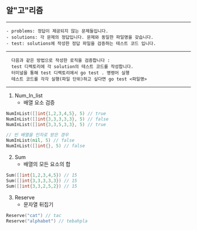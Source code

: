 ## 알"고"리즘

---

    - problems: 정답이 제공되지 않는 문제들입니다.
    - solutions: 각 문제의 정답입니다. 문제와 동일한 파일명을 갖습니다.
    - test: solutions에 작성한 정답 파일을 검증하는 테스트 코드 입니다.
---
      다음과 같은 방법으로 작성한 로직을 검증합니다 :
      test 디렉토리에 각 solution의 테스트 코드를 작성합니다.
      터미널을 통해 test 디렉토리에서 go test . 명령어 실행
      테스트 코드를 각각 실행(파일 단위)하고 싶다면 go test <파일명>
---
1. Num_In_list
    - 배열 요소 검증
```go
NumInList([]int{1,2,3,4,5}, 5) // true
NumInList([]int{3,3,3,3,3}, 5) // false
NumInList([]int{3,3,5,3,3}, 5) // true

// 빈 배열을 인자로 받은 경우
NumInList(nil, 5) // false
NumInList([]int{}, 5) // false
```

2. Sum
   - 배열의 모든 요소의 합
```go
Sum([]int{1,2,3,4,5}) // 15
Sum([]int{3,3,3,3,3}) // 15 
Sum([]int{3,3,2,5,2}) // 15
```

3. Reserve
   - 문자열 뒤집기
```go
Reserve("cat") // tac
Reserve("alphabet") // tebahpla
```
